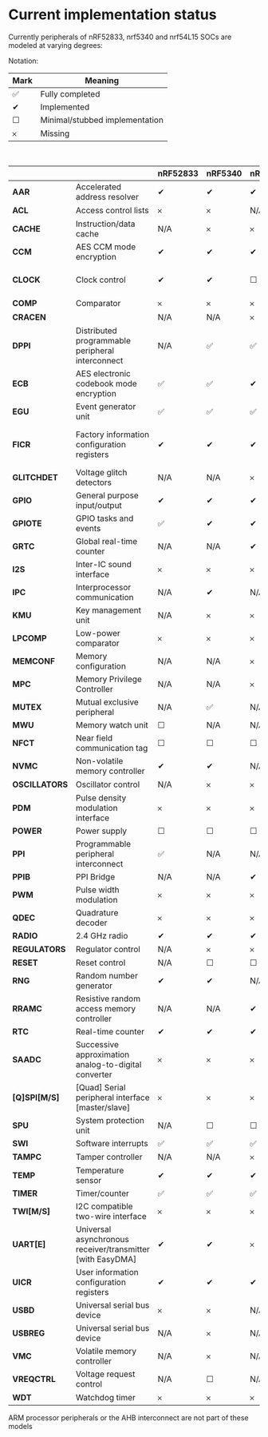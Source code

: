 # Current implementation status

Currently peripherals of nRF52833, nrf5340 and nrf54L15 SOCs are modeled at varying degrees:

Notation:

| Mark | Meaning |
|---|---|
| &#x2705; | Fully completed |
| &#x2714; | Implemented |
| &#x2610; | Minimal/stubbed implementation |
| &#x10102; | Missing |

<br>

|                 |                                                            | **nRF52833** | **nRF5340** | **nRF54L15** | Notes                                                                                                                      |
|-----------------|------------------------------------------------------------|--------------|-------------|--------------|----------------------------------------------------------------------------------------------------------------------------|
| **AAR**         | Accelerated address resolver                               | &#x2714;     | &#x2714;    | &#x2714;     | See [NHW_AAR.c](../src/HW_models/NHW_AAR.c) or [NHW_54_AAR_CCM_ECB.c](../src/HW_models/NHW_54_AAR_CCM_ECB.c)               |
| **ACL**         | Access control lists                                       | &#x10102;    | &#x10102;   | N/A          |                                                                                                                            |
| **CACHE**       | Instruction/data cache                                     | N/A          | &#x10102;   | &#x10102;    |                                                                                                                            |
| **CCM**         | AES CCM mode encryption                                    | &#x2714;     | &#x2714;    | &#x2714;     | See [NHW_AES_CCM.c](../src/HW_models/NHW_AES_CCM.c) or [NHW_54_AAR_CCM_ECB.c](../src/HW_models/NHW_54_AAR_CCM_ECB.c)       |
| **CLOCK**       | Clock control                                              | &#x2714;     | &#x2714;    | &#x2610;     | For 52 & 53 see [NHW_CLOCK.c](../src/HW_models/NHW_CLOCK.c). For 54L see [NHW_54L_CLOCK.c](../src/HW_models/NHW_54L_CLOCK.c) |
| **COMP**        | Comparator                                                 | &#x10102;    | &#x10102;   | &#x10102;    |                                                                                                                            |
| **CRACEN**      |                                                            | N/A          | N/A         | &#x10102;    |                                                                                                                            |
| **DPPI**        | Distributed programmable peripheral interconnect           | N/A          | &#x2705;    | &#x2705;     |                                                                                                                            |
| **ECB**         | AES electronic codebook mode encryption                    | &#x2705;     | &#x2705;    | &#x2714;    |                                                                                                                            |
| **EGU**         | Event generator unit                                       | &#x2705;     | &#x2705;    | &#x2705;     |                                                                                                                            |
| **FICR**        | Factory information configuration registers                | &#x2714;     | &#x2714;    | &#x2714;     | For 52: See [NHW_52_FICR.c](../src/HW_models/NHW_52_FICR.c)<br>For 53: See [NHW_53_FICR.c](../src/HW_models/NHW_53_FICR.c) |
| **GLITCHDET**   | Voltage glitch detectors                                   | N/A          | N/A         | &#x10102;    |                                                                                                                            |
| **GPIO**        | General purpose input/output                               | &#x2714;     | &#x2714;    | &#x2714;     | See [NRF_GPIO.c](../src/HW_models/NRF_GPIO.c)                              |
| **GPIOTE**      | GPIO tasks and events                                      | &#x2705;     | &#x2714;    | &#x2714;     | See [NRF_GPIOTE.c](../src/HW_models/NRF_GPIOTE.c)                            |
| **GRTC**        | Global real-time counter                                   | N/A          | N/A         | &#x2714;     |                                                                                                                            |
| **I2S**         | Inter-IC sound interface                                   | &#x10102;    | &#x10102;   | &#x10102;    |                                                                                                                            |
| **IPC**         | Interprocessor communication                               | N/A          | &#x2714;    | N/A          | See [NHW_IPC.c](../src/HW_models/NHW_IPC.c)                                                                                |
| **KMU**         | Key management unit                                        | N/A          | &#x10102;   | &#x10102;    |                                                                                                                            |
| **LPCOMP**      | Low-power comparator                                       | &#x10102;    | &#x10102;   | &#x10102;    |                                                                                                                            |
| **MEMCONF**     | Memory configuration                                       | N/A          | N/A         | &#x10102;    |                                                                                                                            |
| **MPC**         | Memory Privilege Controller                                | N/A          | N/A         | &#x10102;    |                                                                                                                            |
| **MUTEX**       | Mutual exclusive peripheral                                | N/A          | &#x2705;    | N/A          |                                                                                                                            |
| **MWU**         | Memory watch unit                                          | &#x2610;     | N/A         | N/A          |                                                                                                                            |
| **NFCT**        | Near field communication tag                               | &#x2610;     | &#x2610;    | &#x2610;     |                                                                                                                            |
| **NVMC**        | Non-volatile memory controller                             | &#x2714;     | &#x2714;    | N/A          | See [NHW_NVMC.c](../src/HW_models/NHW_NVMC.c)                                                                              |
| **OSCILLATORS** | Oscillator control                                         | N/A          | &#x10102;   | &#x10102;    |                                                                                                                            |
| **PDM**         | Pulse density modulation interface                         | &#x10102;    | &#x10102;   | &#x10102;    |                                                                                                                            |
| **POWER**       | Power supply                                               | &#x2610;     | &#x2610;    | &#x2610;     | Only register stubs                                                                                                        |
| **PPI**         | Programmable peripheral interconnect                       | &#x2705;     | N/A         | N/A          | Complete but some peripheral connections are missing                                                                       |
| **PPIB**        | PPI Bridge                                                 | N/A          | N/A         | &#x2714;     |                                                                                                                            |
| **PWM**         | Pulse width modulation                                     | &#x10102;    | &#x10102;   | &#x10102;    |                                                                                                                            |
| **QDEC**        | Quadrature decoder                                         | &#x10102;    | &#x10102;   | &#x10102;    |                                                                                                                            |
| **RADIO**       | 2.4 GHz radio                                              | &#x2714;     | &#x2714;    | &#x2714;     | See [NHW_RADIO.c](../src/HW_models/NHW_RADIO.c)                                                                            |
| **REGULATORS**  | Regulator control                                          | N/A          | &#x10102;   | &#x10102;    |                                                                                                                            |
| **RESET**       | Reset control                                              | N/A          | &#x2610;    | &#x2610;     | Only register stubs                                                                                                        |
| **RNG**         | Random number generator                                    | &#x2714;     | &#x2714;    | N/A          | See [NHW_RNG.c](../src/HW_models/NHW_RNG.c)                                                                                |
| **RRAMC**       | Resistive random access memory controller                  | N/A          | N/A         | &#x2714;     | See [NHW_RRAMC.c](../src/HW_models/NHW_RRAMC.c)                                                                                                                           |
| **RTC**         | Real-time counter                                          | &#x2714;     | &#x2714;    | &#x2714;     | See [NHW_RTC.c](../src/HW_models/NHW_RTC.c)                                                                                |
| **SAADC**       | Successive approximation analog-to-digital converter       | &#x10102;    | &#x10102;   | &#x10102;    |                                                                                                                            |
| **[Q]SPI[M/S]** | [Quad] Serial peripheral interface [master/slave]          | &#x10102;    | &#x10102;   | &#x10102;    |                                                                                                                            |
| **SPU**         | System protection unit                                     | N/A          | &#x2610;    | &#x2610;     |                                                                                                                            |
| **SWI**         | Software interrupts                                        | &#x2705;     | &#x2705;    | &#x2705;     |                                                                                                                            |
| **TAMPC**       | Tamper controller                                          | N/A          | N/A         | &#x10102;    |                                                                                                                            |
| **TEMP**        | Temperature sensor                                         | &#x2714;     | &#x2714;    | &#x2714;     | See [NHW_TEMP.c](../src/HW_models/NHW_TEMP.c)                                                                              |
| **TIMER**       | Timer/counter                                              | &#x2705;     | &#x2705;    | &#x2705;     |                                                                                                                            |
| **TWI[M/S]**    | I2C compatible two-wire interface                          | &#x10102;    | &#x10102;   | &#x10102;    |                                                                                                                            |
| **UART[E]**     | Universal asynchronous receiver/transmitter [with EasyDMA] | &#x2714;     | &#x2714;    | &#x10102;    |    |
| **UICR**        | User information configuration registers                   | &#x2714;     | &#x2714;    | &#x2714;     | See [NHW_NVMC.c](../src/HW_models/NHW_NVMC.c)                                                                              |
| **USBD**        | Universal serial bus device                                | &#x10102;    | &#x10102;   | N/A          |                                                                                                                            |
| **USBREG**      | Universal serial bus device                                | N/A          | &#x10102;   | N/A          |                                                                                                                            |
| **VMC**         | Volatile memory controller                                 | N/A          | &#x10102;   | N/A          |                                                                                                                            |
| **VREQCTRL**    | Voltage request control                                    | N/A          | &#x2610;    | N/A          | Only register stubs                                                                                                        |
| **WDT**         | Watchdog timer                                             | &#x10102;    | &#x10102;   | &#x10102;    |                                                                                                                            |

ARM processor peripherals or the AHB interconnect are not part of these models
